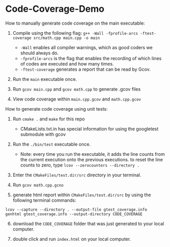 # Code-Coverage-Demo

How to manually generate code coverage on the main executable:

1. Compile using the following flag: `g++ -Wall -fprofile-arcs -ftest-coverage src/math.cpp main.cpp -o main`

	* `-Wall` enables all compiler warnings, which as good coders we should always do.
	* `-fprofile-arcs` is the flag that enables the recording of which lines of codes are executed and how many times.
	* `-ftest-coverage` generates a report that can be read by Gcov.

2. Run the `main` executable once.

3. Run `gcov main.cpp` and `gcov math.cpp` to generate .gcov files

4. View code coverage within `main.cpp.gcov` and `math.cpp.gcov`


How to generate code coverage using unit tests:

1. Run `cmake .` and `make` for this repo

	* CMakeLists.txt.in has special information for using the googletest submodule with gcov

2. Run the `./bin/test` executable once.

	* Note: every time you run the executable, it adds the line counts from the current execution onto the previous executions. to reset the line counts to zero, type `lcov --zerocounters --directory .`

3. Enter the `CMakeFiles/test.dir/src` directory in your terminal.

4. Run `gcov math.cpp.gcno`

5. generate html report within `CMakeFiles/test.dir/src` by using the following terminal commands:

```
lcov --capture --directory . --output-file gtest_coverage.info
genhtml gtest_coverage.info --output-directory CODE_COVERAGE
```

6. download the `CODE_COVERAGE` folder that was just generated to your local computer.

7. double click and run `index.html` on your local computer.